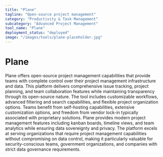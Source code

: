 ```yaml
---
title: "Plane"
tagline: "Open-source project management"
category: "Productivity & Task Management"
subcategory: "Advanced Project Management"
tool_name: "Plane"
deployment_status: "deployed"
image: "/images/tools/plane-placeholder.jpg"
---
```


# Plane

Plane offers open-source project management capabilities that provide teams with complete control over their project management infrastructure and data. This platform delivers comprehensive issue tracking, project planning, and team collaboration features while maintaining transparency through its open-source nature. The tool includes customizable workflows, advanced filtering and search capabilities, and flexible project organization options. Teams benefit from self-hosting capabilities, extensive customization options, and freedom from vendor lock-in typically associated with proprietary solutions. Plane provides modern project management features including kanban boards, timeline views, and team analytics while ensuring data sovereignty and privacy. The platform excels at serving organizations that require project management capabilities without compromising on data control, making it particularly valuable for security-conscious teams, government organizations, and companies with strict data governance requirements.